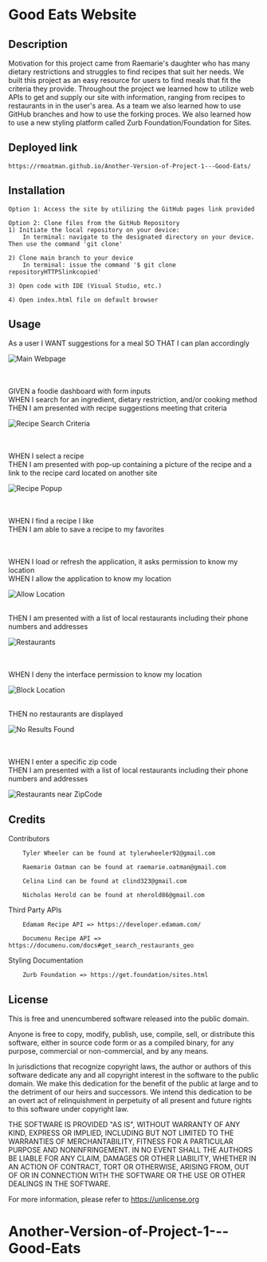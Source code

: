 # Good Eats Website

## Description

Motivation for this project came from Raemarie's daughter who has many dietary restrictions and struggles to find recipes that suit her needs. We built this project as an easy resource for users to find meals that fit the criteria they provide. Throughout the project we learned how to utilize web APIs to get and supply our site with information, ranging from recipes to restaurants in in the user's area. As a team we also learned how to use GitHub branches and how to use the forking proces. We also learned how to use a new styling platform called Zurb Foundation/Foundation for Sites.

## Deployed link

    https://rmoatman.github.io/Another-Version-of-Project-1---Good-Eats/

## Installation

    Option 1: Access the site by utilizing the GitHub pages link provided

    Option 2: Clone files from the GitHub Repository
    1) Initiate the local repository on your device:
        In terminal: navigate to the designated directory on your device.  Then use the command 'git clone'

    2) Clone main branch to your device
        In terminal: issue the command '$ git clone repositoryHTTPSlinkcopied'

    3) Open code with IDE (Visual Studio, etc.)

    4) Open index.html file on default browser

## Usage

As a user
I WANT suggestions for a meal
SO THAT I can plan accordingly

![Main Webpage](assets/images/MainWebpage.PNG)

<br><br>
GIVEN a foodie dashboard with form inputs<br>
WHEN I search for an ingredient, dietary restriction, and/or cooking method<br>
THEN I am presented with recipe suggestions meeting that criteria<br>

![Recipe Search Criteria](assets/images/recipeSearchItems&Criteria.PNG)

<br><br>
WHEN I select a recipe<br>
THEN I am presented with pop-up containing a picture of the recipe and a link to the recipe card located on another site<br>

![Recipe Popup](assets/images/recipePopUp.PNG)

<br><br>
WHEN I find a recipe I like<br>
THEN I am able to save a recipe to my favorites<br>

<br><br>
WHEN I load or refresh the application, it asks permission to know my location<br>
WHEN I allow the application to know my location<br>

![Allow Location](assets/images/AllowLocation.PNG)

<br>
THEN I am presented with a list of local restaurants including their phone numbers and addresses<br>

![Restaurants](assets/images/locationAllowedRest.PNG)

<br><br>
WHEN I deny the interface permission to know my location<br>

![Block Location](assets/images/blockLocation.PNG)

<br>
THEN no restaurants are displayed<br>

![No Results Found](assets/images/blockLocationResult.PNG)

<br><br>
WHEN I enter a specific zip code<br>
THEN I am presented with a list of local restaurants including their phone numbers and addresses<br>

![Restaurants near ZipCode](assets/images/zipcodeRest.PNG)

## Credits

Contributors

        Tyler Wheeler can be found at tylerwheeler92@gmail.com

        Raemarie Oatman can be found at raemarie.oatman@gmail.com

        Celina Lind can be found at clind323@gmail.com

        Nicholas Herold can be found at nherold86@gmail.com

Third Party APIs

        Edamam Recipe API => https://developer.edamam.com/

        Documenu Recipe API => https://documenu.com/docs#get_search_restaurants_geo

Styling Documentation

        Zurb Foundation => https://get.foundation/sites.html

## License

This is free and unencumbered software released into the public domain.

Anyone is free to copy, modify, publish, use, compile, sell, or
distribute this software, either in source code form or as a compiled
binary, for any purpose, commercial or non-commercial, and by any
means.

In jurisdictions that recognize copyright laws, the author or authors
of this software dedicate any and all copyright interest in the
software to the public domain. We make this dedication for the benefit
of the public at large and to the detriment of our heirs and
successors. We intend this dedication to be an overt act of
relinquishment in perpetuity of all present and future rights to this
software under copyright law.

THE SOFTWARE IS PROVIDED "AS IS", WITHOUT WARRANTY OF ANY KIND,
EXPRESS OR IMPLIED, INCLUDING BUT NOT LIMITED TO THE WARRANTIES OF
MERCHANTABILITY, FITNESS FOR A PARTICULAR PURPOSE AND NONINFRINGEMENT.
IN NO EVENT SHALL THE AUTHORS BE LIABLE FOR ANY CLAIM, DAMAGES OR
OTHER LIABILITY, WHETHER IN AN ACTION OF CONTRACT, TORT OR OTHERWISE,
ARISING FROM, OUT OF OR IN CONNECTION WITH THE SOFTWARE OR THE USE OR
OTHER DEALINGS IN THE SOFTWARE.

For more information, please refer to <https://unlicense.org>
# Another-Version-of-Project-1---Good-Eats
